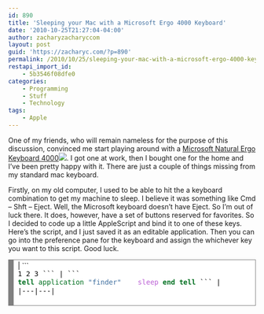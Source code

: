 ```yaml
---
id: 890
title: 'Sleeping your Mac with a Microsoft Ergo 4000 Keyboard'
date: '2010-10-25T21:27:04-04:00'
author: zacharyzacharyccom
layout: post
guid: 'https://zacharyc.com/?p=890'
permalink: /2010/10/25/sleeping-your-mac-with-a-microsoft-ergo-4000-keyboard/
restapi_import_id:
    - 5b3546f08dfe0
categories:
    - Programming
    - Stuff
    - Technology
tags:
    - Apple
---
```


One of my friends, who will remain nameless for the purpose of this discussion, convinced me start playing around with a [Microsoft Natural Ergo Keyboard 4000](http://www.amazon.com/gp/product/B000A6PPOK?ie=UTF8&tag=zacharycohen-20&linkCode=as2&camp=1789&creative=390957&creativeASIN=B000A6PPOK)![](http://www.assoc-amazon.com/e/ir?t=zacharycohen-20&l=as2&o=1&a=B000A6PPOK). I got one at work, then I bought one for the home and I’ve been pretty happy with it. There are just a couple of things missing from my standard mac keyboard.

Firstly, on my old computer, I used to be able to hit the a keyboard combination to get my machine to sleep. I believe it was something like Cmd – Shft – Eject. Well, the Microsoft keyboard doesn’t have Eject. So I’m out of luck there. It does, however, have a set of buttons reserved for favorites. So I decided to code up a little AppleScript and bind it to one of these keys. Here’s the script, and I just saved it as an editable application. Then you can go into the preference pane for the keyboard and assign the whichever key you want to this script. Good luck.

<div style="background:#f0f0f0;overflow:auto;width:auto;color:black;background:white;border:solid gray;border-width:.1em .1em .1em .8em;padding:.2em .6em;">| ``` <pre style="margin:0;line-height:125%;">1 2 3 ``` | ``` <pre style="margin:0;line-height:125%;"><span style="color:#007020;font-weight:bold;">tell</span> <span style="color:#007020;">application</span> <span style="color:#4070a0;">"finder"</span>    <span style="color:#bb60d5;">sleep</span> <span style="color:#007020;font-weight:bold;">end</span> <span style="color:#007020;font-weight:bold;">tell</span> ``` |
|---|---|

</div>